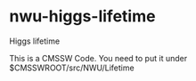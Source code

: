 nwu-higgs-lifetime
==================

Higgs lifetime

This is a CMSSW Code. 
You need to put it under $CMSSWROOT/src/NWU/Lifetime
